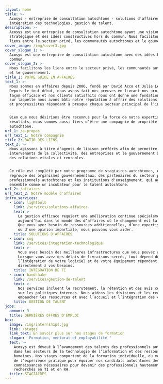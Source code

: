 ```yaml
---
layout: home
title: >-
  Acosys - entreprise de consultation autochtone - solutions d’affaires,
  intégration des technologies, gestion de talent. 
description: >-
  Acosys est une entreprise de consultation autochtone ayant une vision
  stratégique et des idées constructives hors du commun. Nous facilitons les
  liens entre le secteur privé, les communautés autochtones et le gouvernement.
cover_image: /img/cover3.jpg
cover_slogan_1: >-
  Acosys est une entreprise de consultation autochtone avec des idées hors du
  commun.
cover_slogan_2: >-
  Nous facilitons les liens entre le secteur privé, les communautés autochtones
  et le gouvernement.
title_1: VOTRE GUIDE EN AFFAIRES
text_1: >-
  Nous sommes en affaires depuis 2006, fondé par David Acco et Julie Lepage.
  Depuis le tout début, nous avons fait nos preuves en livrant nos projets de
  façon efficace et nos clients satisfaits nous ont donné une fondation solide
  sur laquelle nous avons bâti notre réputation à offrir des solutions créatives
  et progressistes répondant à presque chaque secteur principal de l’industrie. 


  Bien que nous désirions être reconnus pour la force de notre expertise et nos
  résultats, nous sommes aussi fiers d’être une compagnie de propriété
  autochtone.
url_1: /a-propos
url_text_1: Notre compagnie
title_2: BÂTIR DES LIENS
text_2: >-
  Nous agissons à titre d'agents de liaison préférés afin de permettre aux
  intervenants de la collectivité, des entreprises et le gouvernement à créer
  des relations vitales et rentables.


  Ce rôle est complété par notre programme de stagiaires autochtones, qui
  regroupe des organismes gouvernementaux, des partenaires du secteur privé, des
  professionnels autochtones et les institutions d'enseignement, qui agissent
  ensemble comme un incubateur pour le talent autochtone.
url_2: /affaires
url_text_2: Notre modèle d'affaires
intro_services:
  - icon: lightbulb
    link: /services/solutions-affaires
    text: >-
      La gestion efficace requiert une amélioration continue spécialement
      aujourd’hui dans le monde des d’affaires où le changement est la norme.
      Que vous ayez besoin de ressources additionnelles, d’une expertise unique
      ou d’une opinion impartiale, nous pouvons vous aider.
    title: SOLUTIONS D’AFFAIRES
  - icon: cog
    link: /services/integration-technologique
    text: >-
      Vous avez besoin des meilleures infrastructures que vous pouvez avoir.
      Lorsque vous avez des délais de livraisons serrés, tout dépend de
      l’intégration de votre logiciel et de votre équipement répondant
      directement à vos besoins.
    title: INTÉGRATION DE TI
  - icon: handshake
    link: /services/gestion-de-talent
    text: >-
      Nos services incluent le recrutement, la rétention et des avis conseils
      sur les politiques internes. Nous aidons les divisions et les recruteurs à
      embaucher les ressources et avec l’accueil et l’intégration des candidats.
    title: GESTION DE TALENT
jobs:
  amount: 3
  title: DERNIÈRES OFFRES D'EMPLOI
box:
  image: /img/internships.jpg
  link: /stages
  link_text: En savoir plus sur nos stages de formation
  slogan: 'Formation, mentorat et employabilité '
  text: >-
    Acosys est dévoué à l’avancement des talents des professionnels autochtones
    dans les secteurs de la technologie de l’information et des ressources
    humaines. Nos stages comportent de la formation individuelle, du mentorat et
    de l’expérience pratique pour équiper nos candidats autochtones des
    connaissances nécessaires pour devenir des professionnels hautement
    recherchés en TI et en RH.
  title: STAGIAIRES
---
```


